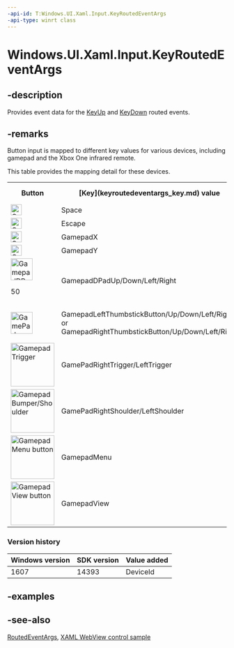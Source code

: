 ```yaml
---
-api-id: T:Windows.UI.Xaml.Input.KeyRoutedEventArgs
-api-type: winrt class
---
```


<!-- Class syntax.
public class KeyRoutedEventArgs : Windows.UI.Xaml.RoutedEventArgs, Windows.UI.Xaml.Input.IKeyRoutedEventArgs, Windows.UI.Xaml.Input.IKeyRoutedEventArgs2, Windows.UI.Xaml.Input.IKeyRoutedEventArgs3
-->

# Windows.UI.Xaml.Input.KeyRoutedEventArgs

## -description

Provides event data for the [KeyUp](../windows.ui.xaml/uielement_keyup.md) and [KeyDown](../windows.ui.xaml/uielement_keydown.md) routed events.



## -remarks

Button input is mapped to different key values for various devices, including gamepad and the Xbox One infrared remote.

This table provides the mapping detail for these devices.

<table>
   <tr><th>Button</th><th>[Key](keyroutedeventargs_key.md) value</th><th>[OriginalKey](keyroutedeventargs_originalkey.md) value</th></tr>
   <tr><td><img src="images/GamePadA.png" alt="GamepadA button" height="25" width="25" /></td><td>Space</td><td>GamepadA or NavigationAccept</td></tr>
   <tr><td><img src="images/GamePadB.png" alt="GamepadB button" height="25" width="25" /></td><td>Escape</td><td>GamepadB or NavigationCancel</td></tr>
   <tr><td><img src="images/GamePadX.png" alt="GamepadX button" height="25" width="25" /></td><td>GamepadX</td><td>GamepadX</td></tr>
   <tr><td><img src="images/GamePadY.png" alt="GamepadY button" height="25" width="25" /></td><td>GamepadY</td><td>GamepadY</td></tr>
   <tr><td><img src="images/GamePadDPad.png" alt="GamepadDPad button" height="50" width="50" />

 50</td><td>GamepadDPadUp/Down/Left/Right</td><td>GamepadDPadUp/Down/Left/Right or NavigationUp/Down/Left/Right</td></tr>
   <tr><td><img src="images/GamePadRightLeftStick.png" alt="GamePad Joystick/Thumbstick" height="50" width="50" /></td><td>GamepadLeftThumbstickButton/Up/Down/Left/Right or GamepadRightThumbstickButton/Up/Down/Left/Right</td><td>GamepadLeftThumbstickButton/Up/Down/Left/Right or GamepadRightThumbstickButton/Up/Down/Left/Right or NavigationUp/Down/Left/Right</td></tr>
   <tr><td><img src="images/GamePadBumperTrigger.png" alt="Gamepad Trigger" height="100" width="100" /></td><td>GamePadRightTrigger/LeftTrigger</td><td>GamePadRightTrigger/LeftTrigger</td></tr>
   <tr><td><img src="images/GamePadBumperTrigger.png" alt="Gamepad Bumper/Shoulder" height="100" width="100" /></td><td>GamePadRightShoulder/LeftShoulder</td><td>GamePadRightShoulder/LeftShoulder</td></tr>
   <tr><td><img src="images/GamePadMenu.png" alt="Gamepad Menu button" height="100" width="100" /></td><td>GamepadMenu</td><td>GamepadMenu or NavigationMenu</td></tr>
   <tr><td><img src="images/GamePadView.png" alt="Gamepad View button" height="100" width="100" /></td><td>GamepadView</td><td>GamepadView or NavigationView</td></tr>
</table>

### Version history

| Windows version | SDK version | Value added |
| -- | -- | -- |
| 1607 | 14393 | DeviceId |

## -examples

## -see-also

[RoutedEventArgs](../windows.ui.xaml/routedeventargs.md), [XAML WebView control sample](https://github.com/microsoft/Windows-universal-samples/tree/master/Samples/XamlWebView)
